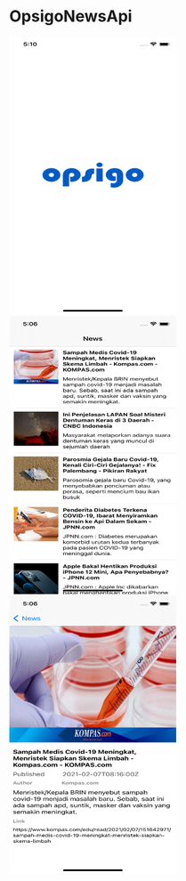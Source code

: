 # OpsigoNewsApi



<img src="https://raw.githubusercontent.com/mhalfaraby/OpsigoNewsApi/main/Screenshot/1.png" width="300" height="500"> <img src="https://raw.githubusercontent.com/mhalfaraby/OpsigoNewsApi/main/Screenshot/2.png" width="300" height="500"> <img src="https://raw.githubusercontent.com/mhalfaraby/OpsigoNewsApi/main/Screenshot/3.png" width="300" height="500"> 
